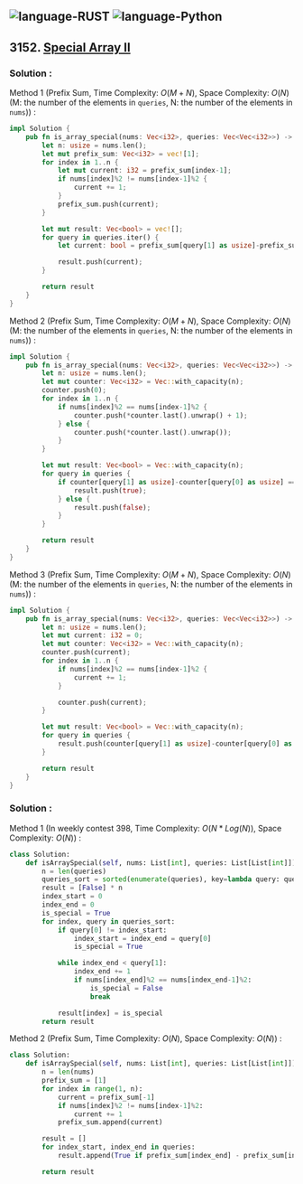 ![language-RUST](https://img.shields.io/badge/RUST-8d4004?style=for-the-badge&logo=RUST)
![language-Python](https://img.shields.io/badge/Python-ffd43b?style=for-the-badge&logo=PYTHON)
---

## 3152. [Special Array II](https://leetcode.com/problems/special-array-ii)

### Solution :

Method 1 (Prefix Sum, Time Complexity: $O(M+N)$, Space Complexity: $O(N)$ (M: the number of the elements in `queries`, N: the number of the elements in `nums`)) :
```rust
impl Solution {
    pub fn is_array_special(nums: Vec<i32>, queries: Vec<Vec<i32>>) -> Vec<bool> {
        let n: usize = nums.len();
        let mut prefix_sum: Vec<i32> = vec![1];
        for index in 1..n {
            let mut current: i32 = prefix_sum[index-1];
            if nums[index]%2 != nums[index-1]%2 {
                current += 1;
            }
            prefix_sum.push(current);
        }

        let mut result: Vec<bool> = vec![];
        for query in queries.iter() {
            let current: bool = prefix_sum[query[1] as usize]-prefix_sum[query[0] as usize] == query[1]-query[0];

            result.push(current);
        }

        return result
    }
}
```

Method 2 (Prefix Sum, Time Complexity: $O(M+N)$, Space Complexity: $O(N)$ (M: the number of the elements in `queries`, N: the number of the elements in `nums`)) :
```rust
impl Solution {
    pub fn is_array_special(nums: Vec<i32>, queries: Vec<Vec<i32>>) -> Vec<bool> {
        let n: usize = nums.len();
        let mut counter: Vec<i32> = Vec::with_capacity(n);
        counter.push(0);
        for index in 1..n {
            if nums[index]%2 == nums[index-1]%2 {
                counter.push(*counter.last().unwrap() + 1);
            } else {
                counter.push(*counter.last().unwrap());
            }
        }

        let mut result: Vec<bool> = Vec::with_capacity(n);
        for query in queries {
            if counter[query[1] as usize]-counter[query[0] as usize] == 0 {
                result.push(true);
            } else {
                result.push(false);
            }
        }

        return result
    }
}
```

Method 3 (Prefix Sum, Time Complexity: $O(M+N)$, Space Complexity: $O(N)$ (M: the number of the elements in `queries`, N: the number of the elements in `nums`)) :
```rust
impl Solution {
    pub fn is_array_special(nums: Vec<i32>, queries: Vec<Vec<i32>>) -> Vec<bool> {
        let n: usize = nums.len();
        let mut current: i32 = 0;
        let mut counter: Vec<i32> = Vec::with_capacity(n);
        counter.push(current);
        for index in 1..n {
            if nums[index]%2 == nums[index-1]%2 {
                current += 1;
            }

            counter.push(current);
        }

        let mut result: Vec<bool> = Vec::with_capacity(n);
        for query in queries {
            result.push(counter[query[1] as usize]-counter[query[0] as usize] == 0);
        }

        return result
    }
}
```

### Solution :

Method 1 (In weekly contest 398, Time Complexity: $O(N*Log(N))$, Space Complexity: $O(N)$) :
```python
class Solution:
    def isArraySpecial(self, nums: List[int], queries: List[List[int]]) -> List[bool]:
        n = len(queries)
        queries_sort = sorted(enumerate(queries), key=lambda query: query[1])
        result = [False] * n
        index_start = 0
        index_end = 0
        is_special = True
        for index, query in queries_sort:
            if query[0] != index_start:
                index_start = index_end = query[0]
                is_special = True

            while index_end < query[1]:
                index_end += 1
                if nums[index_end]%2 == nums[index_end-1]%2:
                    is_special = False
                    break

            result[index] = is_special
        return result
```

Method 2 (Prefix Sum, Time Complexity: $O(N)$, Space Complexity: $O(N)$) :
```python
class Solution:
    def isArraySpecial(self, nums: List[int], queries: List[List[int]]) -> List[bool]:
        n = len(nums)
        prefix_sum = [1]
        for index in range(1, n):
            current = prefix_sum[-1]
            if nums[index]%2 != nums[index-1]%2:
                current += 1
            prefix_sum.append(current)

        result = []
        for index_start, index_end in queries:
            result.append(True if prefix_sum[index_end] - prefix_sum[index_start] == index_end-index_start else False)

        return result
```
